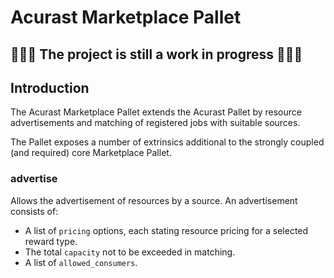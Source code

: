 # Acurast Marketplace Pallet
## 🚧🚧🚧 The project is still a work in progress 🚧🚧🚧

## Introduction

The Acurast Marketplace Pallet extends the Acurast Pallet by resource advertisements and matching of registered jobs with suitable sources.

The Pallet exposes a number of extrinsics additional to the strongly coupled (and required) core Marketplace Pallet.

### advertise

Allows the advertisement of resources by a source. An advertisement consists of:

- A list of `pricing` options, each stating resource pricing for a selected reward type.
- The total `capacity` not to be exceeded in matching.
- A list of `allowed_consumers`.
